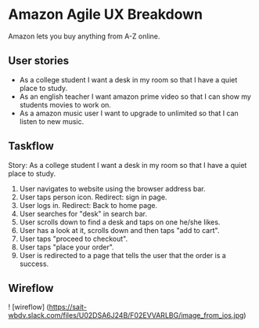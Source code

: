 # Amazon Agile UX Breakdown
Amazon lets you buy anything from A-Z online.

## User stories
- As a college student I want a desk in my room so that I have a quiet place to study.
- As an english teacher I want amazon prime video so that I can show my students movies to work on.
- As a amazon music user I want to upgrade to unlimited so that I can listen to new music.

## Taskflow 
Story: As a college student I want a desk in my room so that I have a quiet place to study. 

1. User navigates to website using the browser address bar.
2. User taps person icon. Redirect: sign in page.
3. User logs in. Redirect: Back to home page. 
4. User searches for "desk" in search bar.
5. User scrolls down to find a desk and taps on one he/she likes.
6. User has a look at it, scrolls down and then taps "add to cart".
7. User taps "proceed to checkout".
8. User taps "place your order".
9. User is redirected to a page that tells the user that the order is a success. 

## Wireflow

! [wireflow] (https://sait-wbdv.slack.com/files/U02DSA6J24B/F02EVVARLBG/image_from_ios.jpg)
